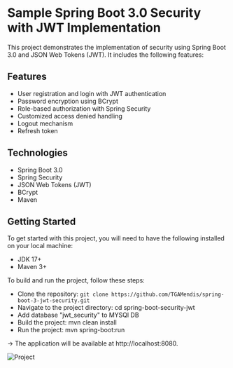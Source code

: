 # Sample Spring Boot 3.0 Security with JWT Implementation
This project demonstrates the implementation of security using Spring Boot 3.0 and JSON Web Tokens (JWT). It includes the following features:

## Features
* User registration and login with JWT authentication
* Password encryption using BCrypt
* Role-based authorization with Spring Security
* Customized access denied handling
* Logout mechanism
* Refresh token

## Technologies
* Spring Boot 3.0
* Spring Security
* JSON Web Tokens (JWT)
* BCrypt
* Maven
 
## Getting Started
To get started with this project, you will need to have the following installed on your local machine:

* JDK 17+
* Maven 3+


To build and run the project, follow these steps:

* Clone the repository: `git clone https://github.com/TGAMendis/spring-boot-3-jwt-security.git`
* Navigate to the project directory: cd spring-boot-security-jwt
* Add database "jwt_security" to MYSQl DB 
* Build the project: mvn clean install
* Run the project: mvn spring-boot:run 

-> The application will be available at http://localhost:8080.

![Project](assets/images/logo.png)


